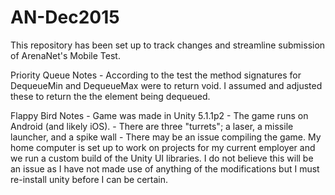 # AN-Dec2015

This repository has been set up to track changes and streamline submission of ArenaNet's Mobile Test.

Priority Queue Notes
	- According to the test the method signatures for DequeueMin and DequeueMax were to return void. I assumed and adjusted these to return the the element being dequeued.
	
Flappy Bird Notes
	- Game was made in Unity 5.1.1p2
	- The game runs on Android (and likely iOS).
	- There are three "turrets"; a laser, a missile launcher, and a spike wall
	- There may be an issue compiling the game. My home computer is set up to work on projects for my current employer and we run a custom build of the Unity UI libraries. I do not believe this will be an issue as I have not made use of anything of the modifications but I must re-install unity before I can be certain.